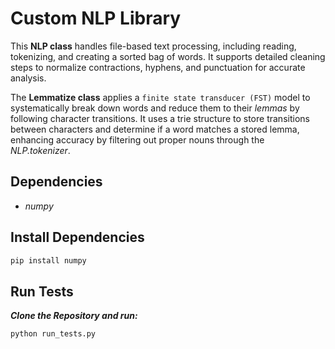 # Custom NLP Library

This **NLP class** handles file-based text processing, including reading, tokenizing, and creating a sorted bag of words. It supports detailed cleaning steps to normalize contractions, hyphens, and punctuation for accurate analysis.

The **Lemmatize class** applies a `finite state transducer (FST)` model to systematically break down words and reduce them to their *lemmas* by following character transitions. It uses a trie structure to store transitions between characters and determine if a word matches a stored lemma, enhancing accuracy by filtering out proper nouns through the *NLP.tokenizer*.

## Dependencies
- *numpy*

## Install Dependencies

```bash
pip install numpy
```

## Run Tests
***Clone the Repository and run:***

``` bash
python run_tests.py
```

